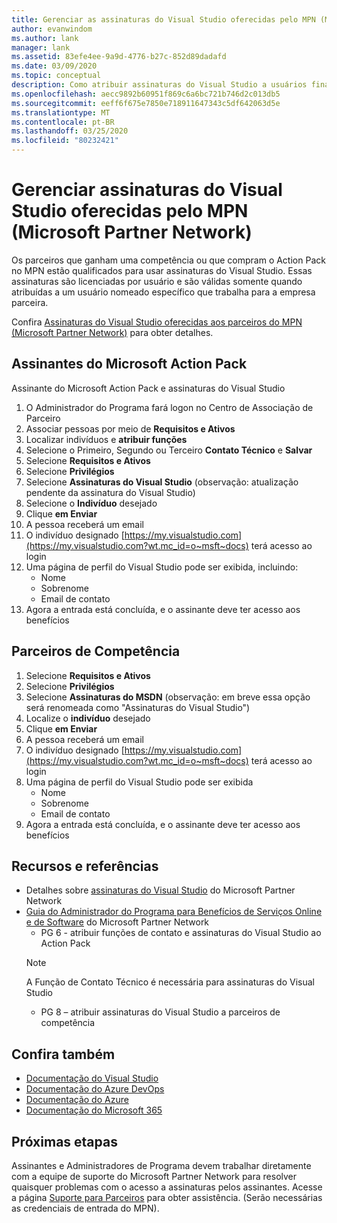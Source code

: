 ```yaml
---
title: Gerenciar as assinaturas do Visual Studio oferecidas pelo MPN (Microsoft Partner Network) | Microsoft Docs
author: evanwindom
ms.author: lank
manager: lank
ms.assetid: 83efe4ee-9a9d-4776-b27c-852d89dadafd
ms.date: 03/09/2020
ms.topic: conceptual
description: Como atribuir assinaturas do Visual Studio a usuários finais, para parceiros do MPN.
ms.openlocfilehash: aecc9892b60951f869c6a6bc721b746d2c013db5
ms.sourcegitcommit: eeff6f675e7850e718911647343c5df642063d5e
ms.translationtype: MT
ms.contentlocale: pt-BR
ms.lasthandoff: 03/25/2020
ms.locfileid: "80232421"
---
```

# <a name="manage-visual-studio-subscriptions-offered-through-the-microsoft-partner-network-mpn"></a>Gerenciar assinaturas do Visual Studio oferecidas pelo MPN (Microsoft Partner Network)
Os parceiros que ganham uma competência ou que compram o Action Pack no MPN estão qualificados para usar assinaturas do Visual Studio. Essas assinaturas são licenciadas por usuário e são válidas somente quando atribuídas a um usuário nomeado específico que trabalha para a empresa parceira.

Confira [Assinaturas do Visual Studio oferecidas aos parceiros do MPN (Microsoft Partner Network)](program-mpn.md) para obter detalhes.

## <a name="microsoft-action-pack-subscribers"></a>Assinantes do Microsoft Action Pack
Assinante do Microsoft Action Pack e assinaturas do Visual Studio
1. O Administrador do Programa fará logon no Centro de Associação de Parceiro
2. Associar pessoas por meio de **Requisitos e Ativos**
3. Localizar indivíduos e **atribuir funções**
4. Selecione o Primeiro, Segundo ou Terceiro **Contato Técnico** e **Salvar**
5. Selecione **Requisitos e Ativos**
6. Selecione **Privilégios**
7. Selecione **Assinaturas do Visual Studio** (observação: atualização pendente da assinatura do Visual Studio)
8. Selecione o **Indivíduo** desejado
9. Clique **em Enviar**
10. A pessoa receberá um email
11. O indivíduo designado [https://my.visualstudio.com](https://my.visualstudio.com?wt.mc_id=o~msft~docs) terá acesso ao login
12. Uma página de perfil do Visual Studio pode ser exibida, incluindo:
    - Nome
    - Sobrenome
    - Email de contato
13. Agora a entrada está concluída, e o assinante deve ter acesso aos benefícios

## <a name="competency-partners"></a>Parceiros de Competência
1. Selecione **Requisitos e Ativos**
2. Selecione **Privilégios**
3. Selecione **Assinaturas do MSDN** (observação: em breve essa opção será renomeada como "Assinaturas do Visual Studio")
4. Localize o **indivíduo** desejado
5. Clique **em Enviar**
6. A pessoa receberá um email
7. O indivíduo designado [https://my.visualstudio.com](https://my.visualstudio.com?wt.mc_id=o~msft~docs) terá acesso ao login
8. Uma página de perfil do Visual Studio pode ser exibida
    - Nome
    - Sobrenome
    - Email de contato
9. Agora a entrada está concluída, e o assinante deve ter acesso aos benefícios

## <a name="resources-and-references"></a>Recursos e referências
- Detalhes sobre [assinaturas do Visual Studio](https://partner.microsoft.com/membership/msdn-subscriptions) do Microsoft Partner Network
- [Guia do Administrador do Programa para Benefícios de Serviços Online e de Software](https://assetsprod.microsoft.com/mpn/Program-Administrator-Guide-to-Software-and-Online-Services-Benefits) do Microsoft Partner Network
  - PG 6 - atribuir funções de contato e assinaturas do Visual Studio ao Action Pack
  > [!NOTE]
  > A Função de Contato Técnico é necessária para assinaturas do Visual Studio
  - PG 8 – atribuir assinaturas do Visual Studio a parceiros de competência

## <a name="see-also"></a>Confira também
- [Documentação do Visual Studio](https://docs.microsoft.com/visualstudio/)
- [Documentação do Azure DevOps](https://docs.microsoft.com/azure/devops/)
- [Documentação do Azure](https://docs.microsoft.com/azure/)
- [Documentação do Microsoft 365](https://docs.microsoft.com/microsoft-365/)

## <a name="next-steps"></a>Próximas etapas
Assinantes e Administradores de Programa devem trabalhar diretamente com a equipe de suporte do Microsoft Partner Network para resolver quaisquer problemas com o acesso a assinaturas pelos assinantes. Acesse a página [Suporte para Parceiros](https://partner.microsoft.com/support) para obter assistência. (Serão necessárias as credenciais de entrada do MPN).


